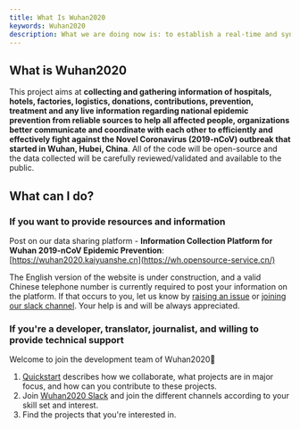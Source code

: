 ```yaml
---
title: What Is Wuhan2020
keywords: Wuhan2020
description: What we are doing now is: to establish a real-time and synchronous data service for hospitals, factories, procurement and other information, and to convene all those who want to contribute to the anti-virus campaign, so that everyone with relevant skills can participate in the development of related topics, and complete it in a self-organized and collaborative way with open source community culture.
---
```




## What is Wuhan2020

This project aims at **collecting and gathering information of hospitals, hotels, factories, logistics, donations, contributions, prevention, treatment and any live information regarding national epidemic prevention from reliable sources to help all affected people, organizations better communicate and coordinate with each other to efficiently and effectively fight against the Novel Coronavirus (2019-nCoV) outbreak that started in Wuhan, Hubei, China**. All of the code will be open-source and the data collected will be carefully reviewed/validated and available to the public.



## What can I do?

### If you want to provide resources and information

Post on our data sharing platform - **Information Collection Platform for Wuhan 2019-nCoV Epidemic Prevention**: [https://wuhan2020.kaiyuanshe.cn](https://wh.opensource-service.cn/)

The English version of the website is under construction, and a valid Chinese telephone number is currently required to post your information on the platform. If that occurs to you, let us know by [raising an issue](https://github.com/wuhan2020/WebApp/issues) or [joining our slack channel](https://join.slack.com/t/wuhan2020/shared_invite/enQtOTQxMTU4MzgyNTYwLWIxMTMyNWI4NWE2YTk3NGRjZGJhMjUzNmJhMjg1MDQ3OTEzNDE5NGY4MWFhMjRlYWU4MmE3ZGQyOGU4N2YwMzY). Your help is and will be always appreciated.



### If you're a developer, translator, journalist, and willing to provide technical support



Welcome to join the development team of Wuhan2020👏

1. [Quickstart](https://wuhan2020.github.io/en-us/docs/dev/quickstart.html) describes how we collaborate, what projects are in major focus, and how can you contribute to these projects.
2. Join [Wuhan2020 Slack](https://join.slack.com/t/wuhan2020/shared_invite/enQtOTQxMTU4MzgyNTYwLWIxMTMyNWI4NWE2YTk3NGRjZGJhMjUzNmJhMjg1MDQ3OTEzNDE5NGY4MWFhMjRlYWU4MmE3ZGQyOGU4N2YwMzY) and join the different channels according to your skill set and interest.
3. Find the projects that you're interested in.
